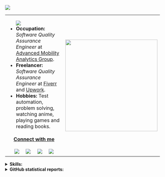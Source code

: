 <img src ="https://gpvc.arturio.dev/P-Ahmed">

<table>
  <tr>
    <td>
        <ul>
          <img src="https://readme-typing-svg.herokuapp.com?color=%233B3838&size=25&center=true&vCenter=true&width=600&height=50&lines=Hi+👋,+I'm+Pollab+Ahmed.;A+SQA+Engineer+and+Freelancer." />
<!--           <li><strong>Name:</strong> <a href="https://www.linkedin.com/in/pollab-ahmed/">Pollab Ahmed</a></li> -->
          <li><strong>Occupation:</strong> <em>Software Quality Assurance Engineer</em> at <a href="https://amagroup.io/">Advanced Mobility Analytics Group</a>.</li>
          <li><strong>Freelancer:</strong> <em>Software Quality Assurance Engineer</em> at <a href="https://www.fiverr.com/p_ahmed">Fiverr</a> and <a href="https://www.upwork.com/freelancers/~014faae15050f47440">Upwork</a>.</li>
          <li><strong>Hobbies:</strong> Test automation, problem solving, watching anime, playing games and reading books.</li>
        </ul>
      <div align="center" colspan="2">
      <h4><ins>Connect with me</ins></h4>
          <a href="mailto:pollab17@gmail.com"><img src="https://img.shields.io/badge/Gmail-lightgrey?style=flat&logo=gmail"/></a>&nbsp;&nbsp;&nbsp;&nbsp;
          <a href="https://www.linkedin.com/in/pollab-ahmed/"><img src="https://img.shields.io/badge/Linkedin-0077b5?style=flat&logo=linkedin"/></a>&nbsp;&nbsp;&nbsp;&nbsp;
          <a href="https://www.fiverr.com/p_ahmed"><img src="https://img.shields.io/badge/Fiverr-1DBF73?style=flat&logo=fiverr&logoColor=white"/></a>&nbsp;&nbsp;&nbsp;&nbsp;
          <a href="https://www.upwork.com/freelancers/~014faae15050f47440"><img src="https://img.shields.io/badge/Upwork-494949?style=flat&logo=upwork"/></a>
    </div>
    </td>
    <td><img src="https://i.postimg.cc/SQckNRq1/Programmer-rafiki.png" width="300" height="300"></td>
  </tr>
  </table>
  
  <details>
  <summary><strong>Skills:</strong></summary>
  <br>

```json
{
	"Programming Skills": [
		"Java",
		"JavaScript"
	],
	"Test Automation Tools & Framework": [
		"Selenium web driver",
		"JUnit",
		"TestNG",
		"Gradle",
		"Maven",
		"Cucumber",
		"Robot Framework",
		"Cypress"
	],
	"Cross-Browser Testing": "Browserstack",
	"Project Management & Bug Tracking Tools": [
		"Agile",
		"Jira",
		"Confluence",
		"TestRail"
	],
	"API Testing": [
		"Postman",
		"Newman",
		"Rest-assured"
		"Axios",
		"Cypress"
	],
	"Load Testing": "JMeter",
	"Database Testing": [
		"MySQL",
		"JMeter"
	],
	"IDE": [
		"IntelliJ IDEA",
		"VS Code"
	],
	"Version Control": "Git"
}
```
  </details>
<details>
  <summary><strong>GitHub statistical reports:</strong></summary>
  <br>
  
<p align="center">
<img align="center" src="https://github-readme-stats.vercel.app/api/top-langs/?username=P-Ahmed&hide_langs_below=1&theme=default&line_height=35&layout=compact" />
<img align="center" src="https://github-readme-stats.vercel.app/api?username=P-Ahmed&show_icons=true&theme=transparent&line_height=19" alt="P-Ahmed's Github Stats" />
<!-- <img align="center" src="https://github-profile-trophy.vercel.app/?username=P-Ahmed&column=7" alt="P-Ahmed's Github Trophy" /> -->
</p>

</details>

